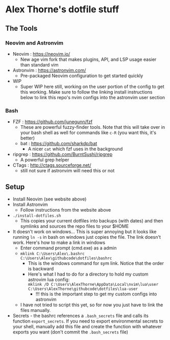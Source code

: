 # Alex Thorne's dotfile stuff

## The Tools

### Neovim and Astronvim

- Neovim : https://neovim.io/
  - New age vim fork that makes plugins, API, and LSP usage easier than standard vim
- Astronvim : https://astronvim.com/
  - Pre-packaged Neovim configuration to get started quickly
- WIP
  - Super WIP here still, working on the user portion of the config to get this working.  Make sure to follow the linking install instructions below to link this repo's nvim configs into the astronvim user section

### Bash

- FZF : https://github.com/junegunn/fzf
  - These are powerful fuzzy-finder tools.  Note that this will take over in your bash shell as well for commands like `c-R` (you want this, it's better)
  - bat : https://github.com/sharkdp/bat
    - A nicer `cat` which fzf uses in the background
- ripgrep : https://github.com/BurntSushi/ripgrep
  - A powerful grep helper
- CTags : http://ctags.sourceforge.net/
  - still not sure if astronvim will need this or not


## Setup

* Install Neovim (see website above)
* Install Astronvim
  * Follow instructions from the website above
* `./install-dotfiles.sh`
  * This copies your current dotfiles into backups (with dates) and then symlinks and sources the repo files to your $HOME
* It doesn't work on windows...  This is super annoying but it looks like running `ln -s` in bash on windows just copies the file.  The link doesn't work.  Here's how to make a link in windows
  * Enter command prompt (cmd.exe) as a admin
  * `mklink C:\Users\Alex\.bashrc C:\Users\Alex\githubcode\dotfiles\bashrc`
    * This is the windows command for sym link.  Notice that the order is backward
    * Here's what I had to do for a directory to hold my custom astrovim lua config:  
      `mklink /D C:\Users\AlexThorne\AppData\Local\nvim\lua\user C:\Users\AlexThorne\githubcode\dotfiles\lua-user`
      * !!! this is the important step to get my custom configs into astronvim
  * I have not tried to script this yet, so for now you just have to link the files manually.
* Secrets - the bashrc references a `.bash_secrets` file and calls its function `export_secrets`.  If you need to export environmental secrets to your shell, manually add this file and create the function with whatever exports you want (don't commit the `.bash_secrets` file)